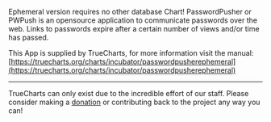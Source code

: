Ephemeral version requires no other database Chart! PasswordPusher or PWPush is an opensource application to communicate passwords over the web. Links to passwords expire after a certain number of views and/or time has passed.

This App is supplied by TrueCharts, for more information visit the manual: [https://truecharts.org/charts/incubator/passwordpusherephemeral](https://truecharts.org/charts/incubator/passwordpusherephemeral)

---

TrueCharts can only exist due to the incredible effort of our staff.
Please consider making a [donation](https://truecharts.org/about/sponsor) or contributing back to the project any way you can!

